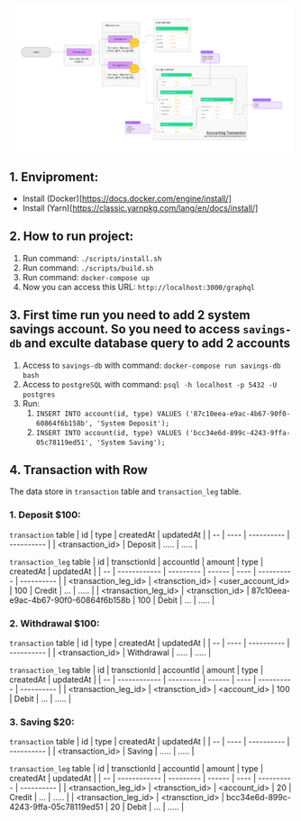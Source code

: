 ![iBanking System Design](/iBanking.jpg 'iBanking System Design')

## 1. Enviproment:

- Install (Docker)[https://docs.docker.com/engine/install/]
- Install (Yarn)[https://classic.yarnpkg.com/lang/en/docs/install/]

## 2. How to run project:

1. Run command: `./scripts/install.sh`
2. Run command: `./scripts/build.sh`
3. Run command: `docker-compose up`
4. Now you can access this URL: `http://localhost:3000/graphql`

## 3. First time run you need to add 2 system savings account. So you need to access `savings-db` and exculte database query to add 2 accounts

1. Access to `savings-db` with command: `docker-compose run savings-db bash`
2. Access to `postgreSQL` with command: `psql -h localhost -p 5432 -U postgres`
3. Run:
   1. `INSERT INTO account(id, type) VALUES ('87c10eea-e9ac-4b67-90f0-60864f6b158b', 'System Deposit');`
   2. `INSERT INTO account(id, type) VALUES ('bcc34e6d-899c-4243-9ffa-05c78119ed51', 'System Saving');`

## 4. Transaction with Row

The data store in `transaction` table and `transaction_leg` table.

### 1. Deposit $100:

`transaction` table
| id | type | createdAt | updatedAt |
| -- | ---- | ---------- | ---------- |
| <transaction_id> | Deposit | ..... | ..... |

`transaction_leg` table
| id | transctionId | accountId | amount | type | createdAt | updatedAt |
| -- | ------------ | --------- | ------ | ---- | ---------- | ---------- |
| <transaction_leg_id> | <transction_id> | <user_account_id> | 100 | Credit | ... | ..... |
| <transaction_leg_id> | <transction_id> | 87c10eea-e9ac-4b67-90f0-60864f6b158b | 100 | Debit | ... | ..... |

### 2. Withdrawal $100:

`transaction` table
| id | type | createdAt | updatedAt |
| -- | ---- | ---------- | ---------- |
| <transaction_id> | Withdrawal | ..... | ..... |

`transaction_leg` table
| id | transctionId | accountId | amount | type | createdAt | updatedAt |
| -- | ------------ | --------- | ------ | ---- | ---------- | ---------- |
| <transaction_leg_id> | <transction_id> | <account_id> | 100 | Debit | ... | ..... |

### 3. Saving $20:

`transaction` table
| id | type | createdAt | updatedAt |
| -- | ---- | ---------- | ---------- |
| <transaction_id> | Saving | ..... | ..... |

`transaction_leg` table
| id | transctionId | accountId | amount | type | createdAt | updatedAt |
| -- | ------------ | --------- | ------ | ---- | ---------- | ---------- |
| <transaction_leg_id> | <transction_id> | <account_id> | 20 | Credit | ... | ..... |
| <transaction_leg_id> | <transction_id> | bcc34e6d-899c-4243-9ffa-05c78119ed51 | 20 | Debit | ... | ..... |
